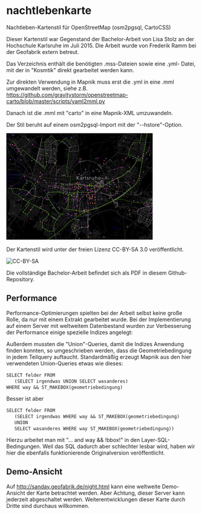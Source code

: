 # nachtlebenkarte
Nachtleben-Kartenstil für OpenStreetMap (osm2pgsql, CartoCSS)

Dieser Kartenstil war Gegenstand der Bachelor-Arbeit von Lisa Stolz
an der Hochschule Karlsruhe im Juli 2015. Die Arbeit wurde von 
Frederik Ramm bei der Geofabrik extern betreut.

Das Verzeichnis enthält die benötigten .mss-Dateien sowie eine .yml-
Datei, mit der in "Kosmtik" direkt gearbeitet werden kann. 

Zur direkten Verwendung in Mapnik muss erst die .yml in eine .mml 
umgewandelt werden, siehe z.B. https://github.com/gravitystorm/openstreetmap-carto/blob/master/scripts/yaml2mml.py 

Danach ist die .mml mit "carto" in eine Mapnik-XML umzuwandeln.

Der Stil beruht auf einem osm2pgsql-Import mit der "--hstore"-Option.

![Screenshot](screenshot.png)

Der Kartenstil wird unter der freien Lizenz CC-BY-SA 3.0 veröffentlicht.

![CC-BY-SA](https://licensebuttons.net/l/by-sa/3.0/88x31.png)

Die vollständige Bachelor-Arbeit befindet sich als PDF in diesem Github-Repository.

Performance
-----------

Performance-Optimierungen spielten bei der Arbeit selbst keine große Rolle,
da nur mit einem Extrakt gearbeitet wurde. Bei der Implementierung auf einem
Server mit weltweitem Datenbestand wurden zur Verbesserung der Performance 
einige spezielle Indizes angelegt:

Außerdem mussten die "Union"-Queries, damit die Indizes Anwendung finden konnten,
so umgeschrieben werden, dass die Geometriebedingung in jedem Teilquery auftaucht. 
Standardmäßig erzeugt Mapnik aus den hier verwendeten Union-Queries etwas wie 
dieses:

    SELECT felder FROM 
       (SELECT irgendwas UNION SELECT wasanderes)
    WHERE way && ST_MAKEBOX(geometriebedingung)

Besser ist aber

    SELECT felder FROM
       (SELECT irgendwas WHERE way && ST_MAKEBOX(geometriebedingung)
       UNION
       SELECT wasanderes WHERE way ST_MAKEBOX(geometriebedingung))

Hierzu arbeitet man mit "... and way && !bbox!" in den Layer-SQL-Bedingungen.
Weil das SQL dadurch aber schlechter lesbar wird, haben wir hier die 
ebenfalls funktionierende Originalversion veröffentlicht.

Demo-Ansicht
------------

Auf http://sanday.geofabrik.de/night.html kann eine weltweite Demo-Ansicht der
Karte betrachtet werden. Aber Achtung, dieser Server kann jederzeit abgeschaltet
werden. Weiterentwicklungen dieser Karte durch Dritte sind durchaus willkommen.

